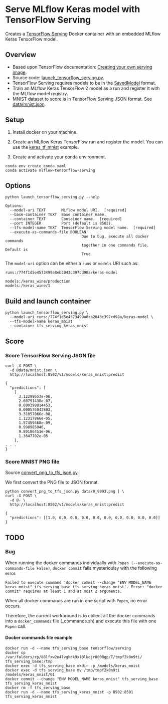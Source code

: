 # Serve MLflow Keras model with TensorFlow Serving

Creates a [TensorFlow Serving](https://www.tensorflow.org/tfx/guide/serving) Docker container with an embedded MLflow Keras TensorFlow model.


## Overview

* Based upon TensorFlow documentation: [Creating your own serving image](https://www.tensorflow.org/tfx/serving/docker#creating_your_own_serving_image).
* Source code: [launch_tensorflow_serving.py](launch_tensorflow_serving.py).
* TensorFlow Serving requires models to be in the [SavedModel](https://www.tensorflow.org/guide/saved_model) format.
* Train an MLflow Keras TensorFlow 2 model as a run and register it with the MLflow model registry.
* MNIST dataset to score is in TensorFlow Serving JSON format. See [data/mnist.json](data/mnist.json).

## Setup

1. Install docker on your machine.

2. Create an MLflow Keras TensorFlow run and register the model.
You can use the [keras_tf_mnist](https://github.com/amesar/mlflow-examples/tree/master/python/keras_tf_mnist#training) example.

3. Create and activate your conda environment.
```
conda env create conda.yaml
conda activate mlflow-tensorflow-serving
```


## Options

```
python launch_tensorflow_serving.py --help
```

```
Options:
  --model-uri TEXT       MLflow model URI.  [required]
  --base-container TEXT  Base container name.
  --container TEXT       Container name.  [required]
  --port INTEGER         Port (default is 8502).
  --tfs-model-name TEXT  TensorFlow Serving model name.  [required]
  --execute-as-commands-file BOOLEAN
                                  Due to bug, execute all docker commands
                                  together in one commands file. Default is
                                  True
```

The `model-uri` option can be either a `runs` or `models` URI such as:
```
runs:/774f1d5e4573499a8eb2043c397cd98a/keras-model
```
```
models:/keras_wine/production
models:/keras_wine/1
```

## Build and launch container

```
python launch_tensorflow_serving.py \
  --model-uri runs:/774f1d5e4573499a8eb2043c397cd98a/keras-model \
  --tfs-model-name keras_mnist
  --container tfs_serving_keras_mnist
```


## Score

### Score TensorFlow Serving JSON file

```
curl -X POST \
  -d @data/mnist.json \
  http://localhost:8502/v1/models/keras_mnist:predict
```
```
{
  "predictions": [
    [
      3.12299653e-06,
      2.60791438e-07,
      0.000399814453,
      0.000576042803,
      3.31057066e-08,
      1.12317866e-05,
      1.57459468e-09,
      0.998985946,
      9.80186451e-06,
      1.3647702e-05
    ],
. . .
}
```
### Score MNIST PNG file

Source [convert_png_to_tfs_json.py](convert_png_to_tfs_json.py).

We first convert the PNG file to JSON format.

```
python convert_png_to_tfs_json.py data/0_9993.png | \
curl -X POST \
  -d @- \
  http://localhost:8502/v1/models/keras_mnist:predict
```
```
{
  "predictions": [[1.0, 0.0, 0.0, 0.0, 0.0, 0.0, 0.0, 0.0, 0.0, 0.0]]
}
```

## TODO

### Bug

When running the docker commands individually with `Popen (--execute-as-commands-file False)`, `docker commit` fails mysterioulsy with the following error.

```
Failed to execute command 'docker commit --change "ENV MODEL_NAME keras_mnist" tfs_serving_base tfs_serving_keras_mnist'. Error: "docker commit" requires at least 1 and at most 2 arguments.
```

When all docker commands are run in one script with `Popen`, no error occurs.

Therefore, the current workaround is to collect all the docker commands into a `docker_commands` file (_commands.sh) and execute this file with one `Popen` call.


#### Docker commands file example
```
docker run -d --name tfs_serving_base tensorflow/serving
docker cp /var/folders/rp/88lfxw2n4lvgkdk9xl0lkqjr0000gp/T/tmpf2k0n9ti/ tfs_serving_base:/tmp
docker exec -d tfs_serving_base mkdir -p /models/keras_mnist
docker exec -d tfs_serving_base mv /tmp/tmpf2k0n9ti /models/keras_mnist/01
docker commit --change "ENV MODEL_NAME keras_mnist" tfs_serving_base tfs_serving_keras_mnist
docker rm -f tfs_serving_base
docker run -d --name tfs_serving_keras_mnist -p 8502:8501 tfs_serving_keras_mnist
```

